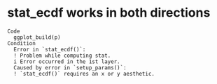 # stat_ecdf works in both directions

    Code
      ggplot_build(p)
    Condition
      Error in `stat_ecdf()`:
      ! Problem while computing stat.
      i Error occurred in the 1st layer.
      Caused by error in `setup_params()`:
      ! `stat_ecdf()` requires an x or y aesthetic.

